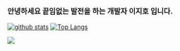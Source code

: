 ### 안녕하세요 끝임없는 발전을 하는 개발자 이지호 입니다.

<!--
**destiny3912/destiny3912** is a ✨ _special_ ✨ repository because its `README.md` (this file) appears on your GitHub profile.

Here are some ideas to get you started:

- 🔭 I’m currently working on ...
- 🌱 I’m currently learning ...
- 👯 I’m looking to collaborate on ...
- 🤔 I’m looking for help with ...
- 💬 Ask me about ...
- 📫 How to reach me: ...
- 😄 Pronouns: ...
- ⚡ Fun fact: ...
-->
[![github stats](https://github-readme-stats.vercel.app/api?username=destiny3912&show_icons=true&hide_border=true)](https://github.com/destiny3912)
[![Top Langs](https://github-readme-stats.vercel.app/api/top-langs/?username=destiny3912t&layout=compact)](https://github.com/destiny3912)

<a href="" target="_blank"><img src="https://img.shields.io/badge/JAVA-007396?style=flat-square&logo=Java&logoColor=white"/></a>
